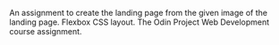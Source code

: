 An assignment to create the landing page from the given image of the landing page. Flexbox CSS layout. The Odin Project Web Development course assignment.
